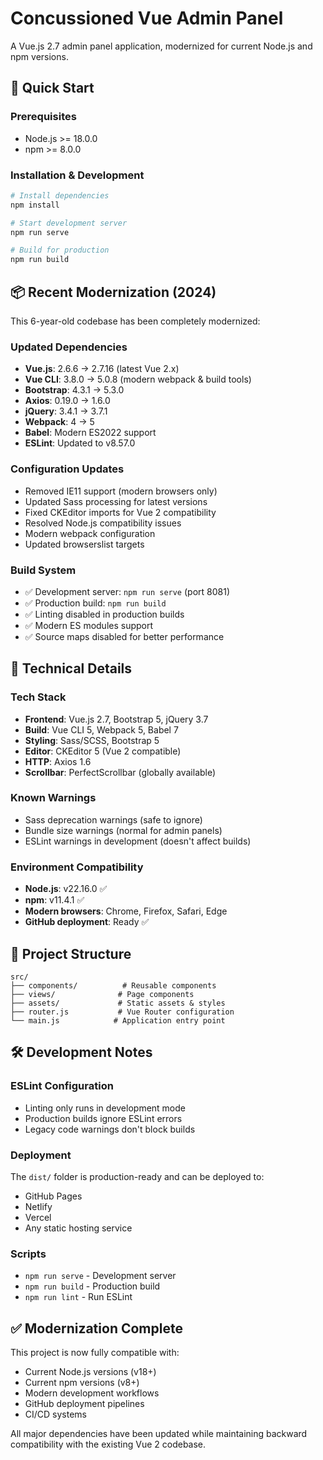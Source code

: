 # Concussioned Vue Admin Panel

A Vue.js 2.7 admin panel application, modernized for current Node.js and npm versions.

## 🚀 Quick Start

### Prerequisites
- Node.js >= 18.0.0
- npm >= 8.0.0

### Installation & Development
```bash
# Install dependencies
npm install

# Start development server
npm run serve

# Build for production
npm run build
```

## 📦 Recent Modernization (2024)

This 6-year-old codebase has been completely modernized:

### Updated Dependencies
- **Vue.js**: 2.6.6 → 2.7.16 (latest Vue 2.x)
- **Vue CLI**: 3.8.0 → 5.0.8 (modern webpack & build tools)
- **Bootstrap**: 4.3.1 → 5.3.0
- **Axios**: 0.19.0 → 1.6.0
- **jQuery**: 3.4.1 → 3.7.1
- **Webpack**: 4 → 5
- **Babel**: Modern ES2022 support
- **ESLint**: Updated to v8.57.0

### Configuration Updates
- Removed IE11 support (modern browsers only)
- Updated Sass processing for latest versions
- Fixed CKEditor imports for Vue 2 compatibility
- Resolved Node.js compatibility issues
- Modern webpack configuration
- Updated browserslist targets

### Build System
- ✅ Development server: `npm run serve` (port 8081)
- ✅ Production build: `npm run build`
- ✅ Linting disabled in production builds
- ✅ Modern ES modules support
- ✅ Source maps disabled for better performance

## 🔧 Technical Details

### Tech Stack
- **Frontend**: Vue.js 2.7, Bootstrap 5, jQuery 3.7
- **Build**: Vue CLI 5, Webpack 5, Babel 7
- **Styling**: Sass/SCSS, Bootstrap 5
- **Editor**: CKEditor 5 (Vue 2 compatible)
- **HTTP**: Axios 1.6
- **Scrollbar**: PerfectScrollbar (globally available)

### Known Warnings
- Sass deprecation warnings (safe to ignore)
- Bundle size warnings (normal for admin panels)
- ESLint warnings in development (doesn't affect builds)

### Environment Compatibility
- **Node.js**: v22.16.0 ✅
- **npm**: v11.4.1 ✅
- **Modern browsers**: Chrome, Firefox, Safari, Edge
- **GitHub deployment**: Ready ✅

## 📁 Project Structure
```
src/
├── components/          # Reusable components
├── views/              # Page components
├── assets/             # Static assets & styles
├── router.js           # Vue Router configuration
└── main.js            # Application entry point
```

## 🛠 Development Notes

### ESLint Configuration
- Linting only runs in development mode
- Production builds ignore ESLint errors
- Legacy code warnings don't block builds

### Deployment
The `dist/` folder is production-ready and can be deployed to:
- GitHub Pages
- Netlify
- Vercel
- Any static hosting service

### Scripts
- `npm run serve` - Development server
- `npm run build` - Production build
- `npm run lint` - Run ESLint

## ✅ Modernization Complete

This project is now fully compatible with:
- Current Node.js versions (v18+)
- Current npm versions (v8+)
- Modern development workflows
- GitHub deployment pipelines
- CI/CD systems

All major dependencies have been updated while maintaining backward compatibility with the existing Vue 2 codebase.
